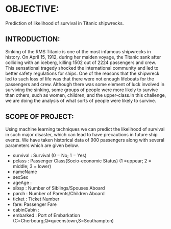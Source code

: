 # OBJECTIVE: 
Prediction of likelihood of survival in Titanic shipwrecks.

## INTRODUCTION:
Sinking of the RMS Titanic is one of the most infamous shipwrecks in history.  On April 15, 1912, during her maiden voyage, the Titanic sank after colliding with an iceberg, killing 1502 out of 2224 passengers and crew. This sensational tragedy shocked the international community and led to better safety regulations for ships.
One of the reasons that the shipwreck led to such loss of life was that there were not enough lifeboats for the passengers and crew. Although there was some element of luck involved in surviving the sinking, some groups of people were more likely to survive than others, such as women, children, and the upper-class.In this challenge, we are doing the analysis of what sorts of people were likely to survive.

## SCOPE OF PROJECT:
Using machine learning techniques we can predict the likelihood of survival in such major disaster, which can lead to have precautions in future ship events.  We have taken historical data of 900 passengers along with several parameters which are given below.

* survival : Survival (0 = No; 1 = Yes)
* pclass : Passenger Class(Socio-economic Status) (1 =uppear; 2 = middle; 3 = lower)
* nameName
* sexSex
* ageAge :
* sibsp : Number of Siblings/Spouses Aboard
* parch : Number of Parents/Children Aboard
* ticket : Ticket Number
* fare: Passenger Fare
* cabinCabin : 
* embarked : Port of Embarkation (C=Cherbourg,Q=queenstown,S=Southampton)

